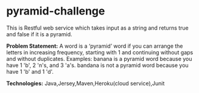 # pyramid-challenge

This is Restful web service which takes input as a string and returns true and false if it is a pyramid.

__Problem Statement:__ 
A word is a ‘pyramid’ word if you can arrange the letters in increasing frequency, starting with 1 and continuing without gaps and without duplicates.
Examples:
banana is a pyramid word because you have 1 'b', 2 'n's, and 3 'a's.
bandana is not a pyramid word because you have 1 'b' and 1 'd'.


__Technologies:__ 
Java,Jersey,Maven,Heroku(cloud service),Junit

